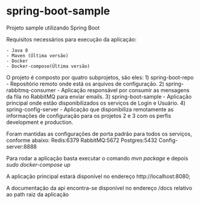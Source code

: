 # spring-boot-sample
Projeto sample utilizando Spring Boot

Requisitos necessários para execução da aplicação:

	- Java 8
	- Maven (Última versão)
	- Docker
	- Docker-compose(Última versão)

O projeto é composto por quatro subprojetos, são eles:
	1) spring-boot-repo - Repositório remoto onde está os arquivos de configuração.
	2) spring-rabbitmq-consumer - Aplicação responsável por consumir as mensagens da fila no RabbitMQ para enviar emails.
	3) spring-boot-sample - Aplicação principal onde estão disponibilizados os serviços de Login e Usuário.
	4) spring-config-server - Aplicação que disponibiliza remotamente as informações de configuração para os projetos 2 e 3 
	com os perfis development e production.	

Foram mantidas as configurações de porta padrão para todos os serviços, conforme abaixo:
	Redis:6379
	RabbitMQ:5672
	Postgres:5432
	Config-server:8888	

Para rodar a aplicação basta executar o comando *mvn package* e depois *sudo docker-compose up*

A aplicação principal estará disponível no endereço http://localhost:8080;

A documentação da api encontra-se disponível no endereço /docs relativo ao path raiz da aplicação